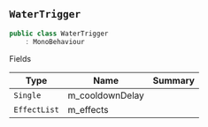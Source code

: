 ## `WaterTrigger`

```csharp
public class WaterTrigger
    : MonoBehaviour

```

Fields

| Type | Name | Summary | 
| --- | --- | --- | 
| `Single` | m_cooldownDelay |  | 
| `EffectList` | m_effects |  | 


